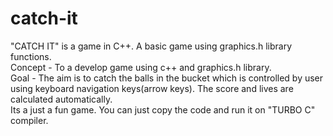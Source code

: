 # catch-it
"CATCH IT" is a game in C++. A basic game using graphics.h library functions.<br>
Concept - To a develop game using c++ and graphics.h library.<br>
Goal - The aim is to catch the balls in the bucket which is controlled by user using keyboard navigation keys(arrow keys).
The score and lives are calculated automatically.<br>
Its a just a fun game.
You can just copy the code and run it on "TURBO C" compiler.<br>
